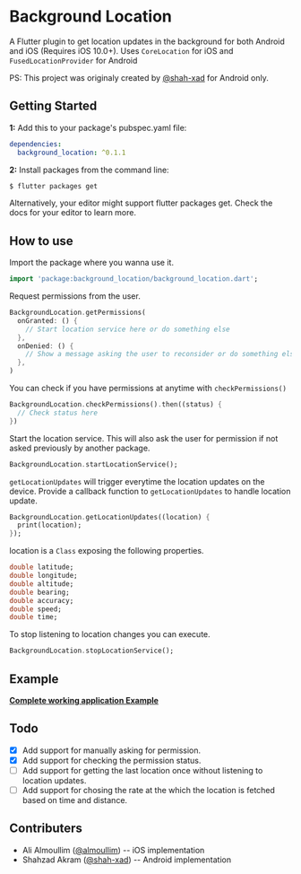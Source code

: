 # Background Location

A Flutter plugin to get location updates in the background for both Android and iOS (Requires iOS 10.0+). Uses `CoreLocation` for iOS and `FusedLocationProvider` for Android

PS: This project was originaly created by [@shah-xad](https://github.com/shah-xad/flutter_background_location) for Android only.

## Getting Started

**1:** Add this to your package's pubspec.yaml file:

```yaml
dependencies:
  background_location: ^0.1.1
```

**2:** Install packages from the command line:

```bash
$ flutter packages get
```

Alternatively, your editor might support flutter packages get. Check the docs for your editor to learn more.

## How to use

Import the package where you wanna use it.

```dart
import 'package:background_location/background_location.dart';
```

Request permissions from the user.

```dart
BackgroundLocation.getPermissions(
  onGranted: () {
    // Start location service here or do something else
  },
  onDenied: () {
    // Show a message asking the user to reconsider or do something else
  },
)
```

You can check if you have permissions at anytime with `checkPermissions()`

```dart
BackgroundLocation.checkPermissions().then((status) {
  // Check status here
})

```

Start the location service. This will also ask the user for permission if not asked previously by another package.

```dart
BackgroundLocation.startLocationService();
```

`getLocationUpdates` will trigger everytime the location updates on the device. Provide a callback function to `getLocationUpdates` to handle location update.

```dart
BackgroundLocation.getLocationUpdates((location) {
  print(location);
});
```

location is a `Class` exposing the following properties.

```dart
double latitude;
double longitude;
double altitude;
double bearing;
double accuracy;
double speed;
double time;
```

To stop listening to location changes you can execute.

```dart
BackgroundLocation.stopLocationService();
```

## Example

**[Complete working application Example](https://github.com/almoullim/background_location/tree/master/example)**

## Todo

- [x] Add support for manually asking for permission.
- [x] Add support for checking the permission status.
- [ ] Add support for getting the last location once without listening to location updates.
- [ ] Add support for chosing the rate at the which the location is fetched based on time and distance.

## Contributers

- Ali Almoullim ([@almoullim](https://github.com/Almoullim)) -- iOS implementation
- Shahzad Akram ([@shah-xad](https://github.com/shah-xad)) -- Android implementation
